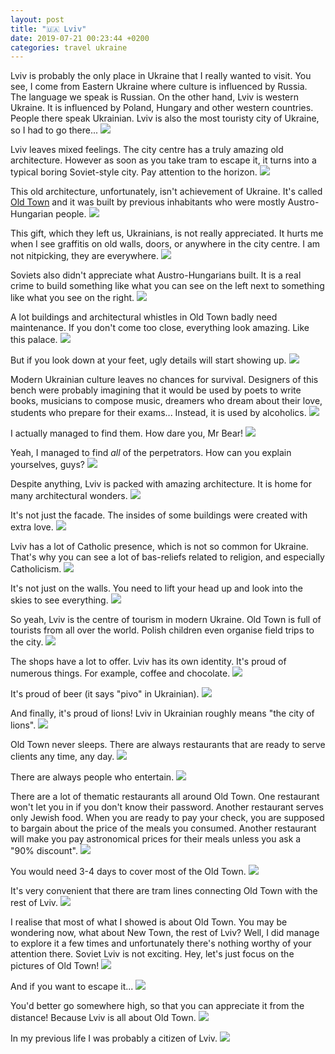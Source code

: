 ```yaml
---
layout: post
title: "🇺🇦 Lviv"
date: 2019-07-21 00:23:44 +0200
categories: travel ukraine
---
```


Lviv is probably the only place in Ukraine that I really wanted to visit. You
see, I come from Eastern Ukraine where culture is influenced by Russia. The
language we speak is Russian. On the other hand, Lviv is western Ukraine. It is
influenced by Poland, Hungary and other western countries. People there speak
Ukrainian. Lviv is also the most touristy city of Ukraine, so I had to go
there...
<img src="https://imgur.com/OvX37Ck.jpg"/>

Lviv leaves mixed feelings. The city centre has a truly amazing old
architecture. However as soon as you take tram to escape it, it turns into a
typical boring Soviet-style city. Pay attention to the horizon.
<img src="https://imgur.com/hR1CW2B.jpg"/>

This old architecture, unfortunately, isn't achievement of Ukraine. It's called
[Old Town](<https://en.wikipedia.org/wiki/Old_Town_(Lviv)>) and it was built by
previous inhabitants who were mostly Austro-Hungarian people.
<img src="/assets/images/i.png" data-echo="https://imgur.com/sswKbz7.jpg"/>

This gift, which they left us, Ukrainians, is not really appreciated. It hurts
me when I see graffitis on old walls, doors, or anywhere in the city centre. I
am not nitpicking, they are everywhere.
<img src="/assets/images/i.png" data-echo="https://imgur.com/Kt7OHr7.jpg"/>

Soviets also didn't appreciate what Austro-Hungarians built. It is a real crime
to build something like what you can see on the left next to something like what
you see on the right.
<img src="/assets/images/i.png" data-echo="https://imgur.com/pqzN5cm.jpg"/>

A lot buildings and architectural whistles in Old Town badly need
maintenance. If you don't come too close, everything look amazing. Like this
palace.
<img src="/assets/images/i.png" data-echo="https://imgur.com/a6cuZog.jpg"/>

But if you look down at your feet, ugly details will start showing up.
<img src="/assets/images/i.png" data-echo="https://imgur.com/UwmUEmq.jpg"/>

Modern Ukrainian culture leaves no chances for survival. Designers of this bench
were probably imagining that it would be used by poets to write books, musicians
to compose music, dreamers who dream about their love, students who prepare for
their exams... Instead, it is used by alcoholics.
<img src="/assets/images/i.png" data-echo="https://imgur.com/UMFISCy.jpg"/>

I actually managed to find them. How dare you, Mr Bear!
<img src="/assets/images/i.png" data-echo="https://imgur.com/zmuecrM.jpg"/>

Yeah, I managed to find _all_ of the perpetrators. How can you explain
yourselves, guys?
<img src="/assets/images/i.png" data-echo="https://imgur.com/fvT5WV2.jpg"/>

Despite anything, Lviv is packed with amazing architecture. It is home for many
architectural wonders.
<img src="/assets/images/i.png" data-echo="https://imgur.com/zHit8oh.jpg"/>

It's not just the facade. The insides of some buildings were created with extra
love.
<img src="/assets/images/i.png" data-echo="https://imgur.com/EhsFC2t.jpg"/>

Lviv has a lot of Catholic presence, which is not so common for Ukraine. That's
why you can see a lot of bas-reliefs related to religion, and especially
Catholicism.
<img src="/assets/images/i.png" data-echo="https://imgur.com/qtXGYQm.jpg"/>

It's not just on the walls. You need to lift your head up and look into the
skies to see everything.
<img src="/assets/images/i.png" data-echo="https://imgur.com/lC4OkZY.jpg"/>

So yeah, Lviv is the centre of tourism in modern Ukraine. Old Town is full of
tourists from all over the world. Polish children even organise field trips to
the city.
<img src="/assets/images/i.png" data-echo="https://imgur.com/Uz31C3s.jpg"/>

The shops have a lot to offer. Lviv has its own identity. It's proud of numerous
things. For example, coffee and chocolate.
<img src="/assets/images/i.png" data-echo="https://imgur.com/E22fWHD.jpg"/>

It's proud of beer (it says "pivo" in Ukrainian).
<img src="/assets/images/i.png" data-echo="https://imgur.com/HytPgbH.jpg"/>

And finally, it's proud of lions! Lviv in Ukrainian roughly means "the city of
lions".
<img src="/assets/images/i.png" data-echo="https://imgur.com/X8l6CwT.jpg"/>

Old Town never sleeps. There are always restaurants that are ready to serve
clients any time, any day.
<img src="/assets/images/i.png" data-echo="https://imgur.com/kHpyRR0.jpg"/>

There are always people who entertain.
<img src="/assets/images/i.png" data-echo="https://imgur.com/NE3IQwP.jpg"/>

There are a lot of thematic restaurants all around Old Town. One restaurant
won't let you in if you don't know their password. Another restaurant serves
only Jewish food. When you are ready to pay your check, you are supposed to
bargain about the price of the meals you consumed. Another restaurant will make
you pay astronomical prices for their meals unless you ask a "90% discount".
<img src="/assets/images/i.png" data-echo="https://imgur.com/2UWvtwm.jpg"/>

You would need 3-4 days to cover most of the Old Town.
<img src="/assets/images/i.png" data-echo="https://imgur.com/zVWK91V.jpg"/>

It's very convenient that there are tram lines connecting Old Town with the rest
of Lviv.
<img src="/assets/images/i.png" data-echo="https://imgur.com/rjTxr45.jpg"/>

I realise that most of what I showed is about Old Town. You may be wondering
now, what about New Town, the rest of Lviv? Well, I did manage to explore it a
few times and unfortunately there's nothing worthy of your attention there.
Soviet Lviv is not exciting. Hey, let's just focus on the pictures of Old Town!
<img src="/assets/images/i.png" data-echo="https://imgur.com/0FUqZdf.jpg"/>

And if you want to escape it...
<img src="/assets/images/i.png" data-echo="https://imgur.com/mxgGOA0.jpg"/>

You'd better go somewhere high, so that you can appreciate it from the distance!
Because Lviv is all about Old Town.
<img src="/assets/images/i.png" data-echo="https://imgur.com/kkn00XR.jpg"/>

In my previous life I was probably a citizen of Lviv.
<img src="/assets/images/i.png" data-echo="https://imgur.com/YfgMTI4.jpg"/>
